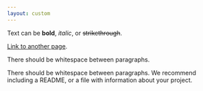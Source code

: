 ```yaml
---
layout: custom
---
```


Text can be **bold**, _italic_, or ~~strikethrough~~.

[Link to another page](./page2.html).

There should be whitespace between paragraphs.

There should be whitespace between paragraphs. We recommend including a README, or a file with information about your project.
